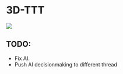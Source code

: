 # 3D-TTT


![](https://images-na.ssl-images-amazon.com/images/I/51KnOEA1umL._SL500_AC_SS350_.jpg)

## TODO:
- Fix AI.
- Push AI decisionmaking to different thread

